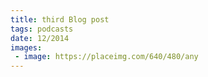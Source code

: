 ```yaml
---
title: third Blog post
tags: podcasts
date: 12/2014
images:
 - image: https://placeimg.com/640/480/any
---
```


<div id="lorem"></div>
